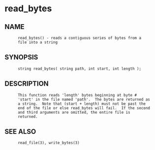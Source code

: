 # read_bytes
## NAME
          read_bytes() - reads a contiguous series of bytes from a
          file into a string

## SYNOPSIS
          string read_bytes( string path, int start, int length );

## DESCRIPTION
          This function reads 'length' bytes beginning at byte #
          'start' in the file named 'path'.  The bytes are returned as
          a string.  Note that (start + length) must not be past the
          end of the file or else read_bytes will fail.  If the second
          and third arguments are omitted, the entire file is
          returned.

## SEE ALSO
          read_file(3), write_bytes(3)
